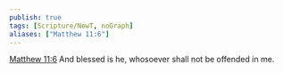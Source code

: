 ```yaml
---
publish: true
tags: [Scripture/NewT, noGraph]
aliases: ["Matthew 11:6"]
---
```

[Matthew 11:6](https://churchofjesuschrist.org/study/scriptures/nt/matt/11?lang=eng&id=p6#p6) And blessed is he, whosoever shall not be offended in me.
